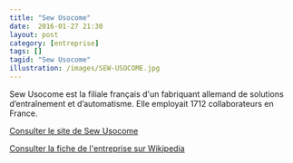 ```yaml
---
title: "Sew Usocome"
date:  2016-01-27 21:30
layout: post
category: [entreprise]
tags: []
tagid: "Sew Usocome"
illustration: /images/SEW-USOCOME.jpg
---
```


Sew Usocome est la filiale français d'un fabriquant allemand de solutions d’entraînement et d’automatisme. Elle employait 1712 collaborateurs en France.

[Consulter le site de Sew Usocome](http://www.usocome.com/)

[Consulter la fiche de l'entreprise sur Wikipedia](https://fr.wikipedia.org/wiki/SEW_Usocome)


